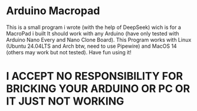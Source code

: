 # Arduino Macropad
This is a small program i wrote (with the help of DeepSeek) wich is for a MacroPad i built
It should work with any Arduino (have only tested with Arduino Nano Every and Nano Clone Board).
This Program works with Linux (Ubuntu 24.04LTS and Arch btw, need to use Pipewire) and MacOS 14 (others may work but not tested).
Have fun using it!
# I ACCEPT NO RESPONSIBILITY FOR BRICKING YOUR ARDUINO OR PC OR IT JUST NOT WORKING

